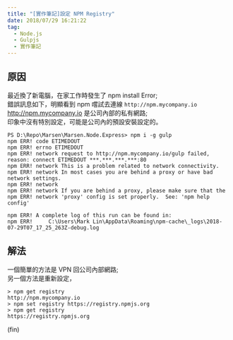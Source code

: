 ```yaml
---
title: "[實作筆記]設定 NPM Registry"
date: 2018/07/29 16:21:22
tag:
  - Node.js
  - Gulpjs   
  - 實作筆記
---
```


## 原因

最近換了新電腦，在家工作時發生了 npm install Error;  
錯誤訊息如下，明顯看到 npm 嚐試去連線 `http://npm.mycompany.io`  
<http://npm.mycompany.io> 是公司內部的私有網路;  
印象中沒有特別設定，可能是公司內的預設安裝設定的。

```shell=
PS D:\Repo\Marsen\Marsen.Node.Express> npm i -g gulp
npm ERR! code ETIMEDOUT
npm ERR! errno ETIMEDOUT
npm ERR! network request to http://npm.mycompany.io/gulp failed, reason: connect ETIMEDOUT ***.***.***.***:80
npm ERR! network This is a problem related to network connectivity.
npm ERR! network In most cases you are behind a proxy or have bad network settings.
npm ERR! network
npm ERR! network If you are behind a proxy, please make sure that the
npm ERR! network 'proxy' config is set properly.  See: 'npm help config'

npm ERR! A complete log of this run can be found in:
npm ERR!     C:\Users\Mark Lin\AppData\Roaming\npm-cache\_logs\2018-07-29T07_17_25_263Z-debug.log
```

## 解法

一個簡單的方法是 VPN 回公司內部網路;  
另一個方法是重新設定，

```shell=
> npm get registry
http://npm.mycompany.io
> npm set registry https://registry.npmjs.org
> npm get registry
https://registry.npmjs.org
```

(fin)
